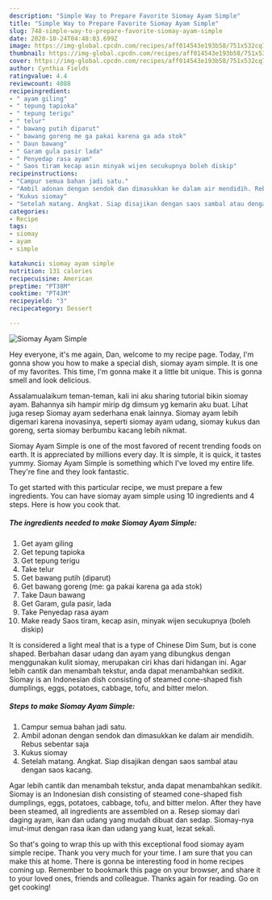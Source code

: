```yaml
---
description: "Simple Way to Prepare Favorite Siomay Ayam Simple"
title: "Simple Way to Prepare Favorite Siomay Ayam Simple"
slug: 748-simple-way-to-prepare-favorite-siomay-ayam-simple
date: 2020-10-24T04:48:03.699Z
image: https://img-global.cpcdn.com/recipes/aff014543e193b58/751x532cq70/siomay-ayam-simple-foto-resep-utama.jpg
thumbnail: https://img-global.cpcdn.com/recipes/aff014543e193b58/751x532cq70/siomay-ayam-simple-foto-resep-utama.jpg
cover: https://img-global.cpcdn.com/recipes/aff014543e193b58/751x532cq70/siomay-ayam-simple-foto-resep-utama.jpg
author: Cynthia Fields
ratingvalue: 4.4
reviewcount: 4088
recipeingredient:
- " ayam giling"
- " tepung tapioka"
- " tepung terigu"
- " telur"
- " bawang putih diparut"
- " bawang goreng me ga pakai karena ga ada stok"
- " Daun bawang"
- " Garam gula pasir lada"
- " Penyedap rasa ayam"
- " Saos tiram kecap asin minyak wijen secukupnya boleh diskip"
recipeinstructions:
- "Campur semua bahan jadi satu."
- "Ambil adonan dengan sendok dan dimasukkan ke dalam air mendidih. Rebus sebentar saja"
- "Kukus siomay"
- "Setelah matang. Angkat. Siap disajikan dengan saos sambal atau dengan saos kacang."
categories:
- Recipe
tags:
- siomay
- ayam
- simple

katakunci: siomay ayam simple 
nutrition: 131 calories
recipecuisine: American
preptime: "PT38M"
cooktime: "PT43M"
recipeyield: "3"
recipecategory: Dessert

---
```



![Siomay Ayam Simple](https://img-global.cpcdn.com/recipes/aff014543e193b58/751x532cq70/siomay-ayam-simple-foto-resep-utama.jpg)

Hey everyone, it's me again, Dan, welcome to my recipe page. Today, I'm gonna show you how to make a special dish, siomay ayam simple. It is one of my favorites. This time, I'm gonna make it a little bit unique. This is gonna smell and look delicious.

Assalamualaikum teman-teman, kali ini aku sharing tutorial bikin siomay ayam. Bahannya sih hampir mirip dg dimsum yg kemarin aku buat. Lihat juga resep Siomay ayam sederhana enak lainnya. Siomay ayam lebih digemari karena inovasinya, seperti siomay ayam udang, siomay kukus dan goreng, serta siomay berbumbu kacang lebih nikmat.

Siomay Ayam Simple is one of the most favored of recent trending foods on earth. It is appreciated by millions every day. It is simple, it is quick, it tastes yummy. Siomay Ayam Simple is something which I've loved my entire life. They're fine and they look fantastic.


To get started with this particular recipe, we must prepare a few ingredients. You can have siomay ayam simple using 10 ingredients and 4 steps. Here is how you cook that.

<!--inarticleads1-->

##### The ingredients needed to make Siomay Ayam Simple:

1. Get  ayam giling
1. Get  tepung tapioka
1. Get  tepung terigu
1. Take  telur
1. Get  bawang putih (diparut)
1. Get  bawang goreng (me: ga pakai karena ga ada stok)
1. Take  Daun bawang
1. Get  Garam, gula pasir, lada
1. Take  Penyedap rasa ayam
1. Make ready  Saos tiram, kecap asin, minyak wijen secukupnya (boleh diskip)


It is considered a light meal that is a type of Chinese Dim Sum, but is cone shaped. Berbahan dasar udang dan ayam yang dibungkus dengan menggunakan kulit siomay, merupakan ciri khas dari hidangan ini. Agar lebih cantik dan menambah tekstur, anda dapat menambahkan sedikit. Siomay is an Indonesian dish consisting of steamed cone-shaped fish dumplings, eggs, potatoes, cabbage, tofu, and bitter melon. 

<!--inarticleads2-->

##### Steps to make Siomay Ayam Simple:

1. Campur semua bahan jadi satu.
1. Ambil adonan dengan sendok dan dimasukkan ke dalam air mendidih. Rebus sebentar saja
1. Kukus siomay
1. Setelah matang. Angkat. Siap disajikan dengan saos sambal atau dengan saos kacang.


Agar lebih cantik dan menambah tekstur, anda dapat menambahkan sedikit. Siomay is an Indonesian dish consisting of steamed cone-shaped fish dumplings, eggs, potatoes, cabbage, tofu, and bitter melon. After they have been steamed, all ingredients are assembled on a. Resep siomay dari daging ayam, ikan dan udang yang mudah dibuat dan sedap. Siomay-nya imut-imut dengan rasa ikan dan udang yang kuat, lezat sekali. 

So that's going to wrap this up with this exceptional food siomay ayam simple recipe. Thank you very much for your time. I am sure that you can make this at home. There is gonna be interesting food in home recipes coming up. Remember to bookmark this page on your browser, and share it to your loved ones, friends and colleague. Thanks again for reading. Go on get cooking!
